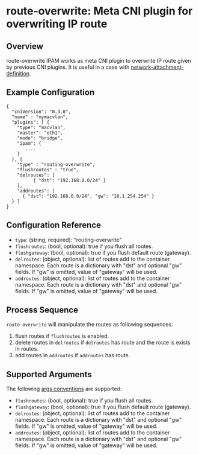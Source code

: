 # route-overwrite: Meta CNI plugin for overwriting IP route

## Overview
 route-overwrite IPAM works as meta CNI plugin to overwrite IP route given by previous CNI plugins.
It is useful in a case with [network-attachment-definition](https://github.com/K8sNetworkPlumbingWG/multi-net-spec).

## Example Configuration

```
{
  "cniVersion": "0.3.0",
  "name" : "mymacvlan",
  "plugins": [ {
    "type": "macvlan",
    "master": "eth1",
    "mode": "bridge",
    "ipam": {
       ....
    }
  }, {
    "type" : "routing-overwrite",
    "flushroutes" : "true",
	"delroutes": [
	      { "dst": "192.168.0.0/24" }
    ],
    "addroutes": [
      { "dst": "192.168.0.0/24", "gw": "10.1.254.254" }
  } ]
}
```

## Configuration Reference

* `type`: (string, required): "routing-overwrite"
* `flushroutes`: (bool, optional): true if you flush all routes.
* `flushgateway`: (bool, optional): true if you flush default route (gateway).
* `delroutes`: (object, optional): list of routes add to the container namespace. Each route is a dictionary with "dst" and optional "gw" fields. If "gw" is omitted, value of "gateway" will be used.
* `addroutes`: (object, optional): list of routes add to the container namespace. Each route is a dictionary with "dst" and optional "gw" fields. If "gw" is omitted, value of "gateway" will be used.

## Process Sequence

`route-overwrite` will manipulate the routes as following sequences:

1. flush routes if `flushroutes` is enabled.
1. delete routes in `delroutes` if `delroutes` has route and the route is exists in routes.
1. add routes in `addroutes` if `addroutes` has route.

## Supported Arguments

The following [args conventions](https://github.com/containernetworking/cni/blob/master/CONVENTIONS.md#args-in-network-config) are supported:

* `flushroutes`: (bool, optional): true if you flush all routes.
* `flushgateway`: (bool, optional): true if you flush default route (gateway).
* `delroutes`: (object, optional): list of routes add to the container namespace. Each route is a dictionary with "dst" and optional "gw" fields. If "gw" is omitted, value of "gateway" will be used.
* `addroutes`: (object, optional): list of routes add to the container namespace. Each route is a dictionary with "dst" and optional "gw" fields. If "gw" is omitted, value of "gateway" will be used.



